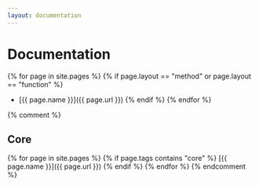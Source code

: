 ```yaml
---
layout: documentation
---
```


# Documentation

{% for page in site.pages %}
{% if page.layout == "method" or page.layout == "function" %}
* [{{ page.name }}]({{ page.url }})
{% endif %}
{% endfor %}

{% comment %}
## Core
{% for page in site.pages %}
{% if page.tags contains "core" %}
[{{ page.name }}]({{ page.url }})
{% endif %}
{% endfor %}
{% endcomment %}